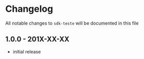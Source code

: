 # Changelog

All notable changes to `sdk-teste` will be documented in this file

## 1.0.0 - 201X-XX-XX

- initial release
